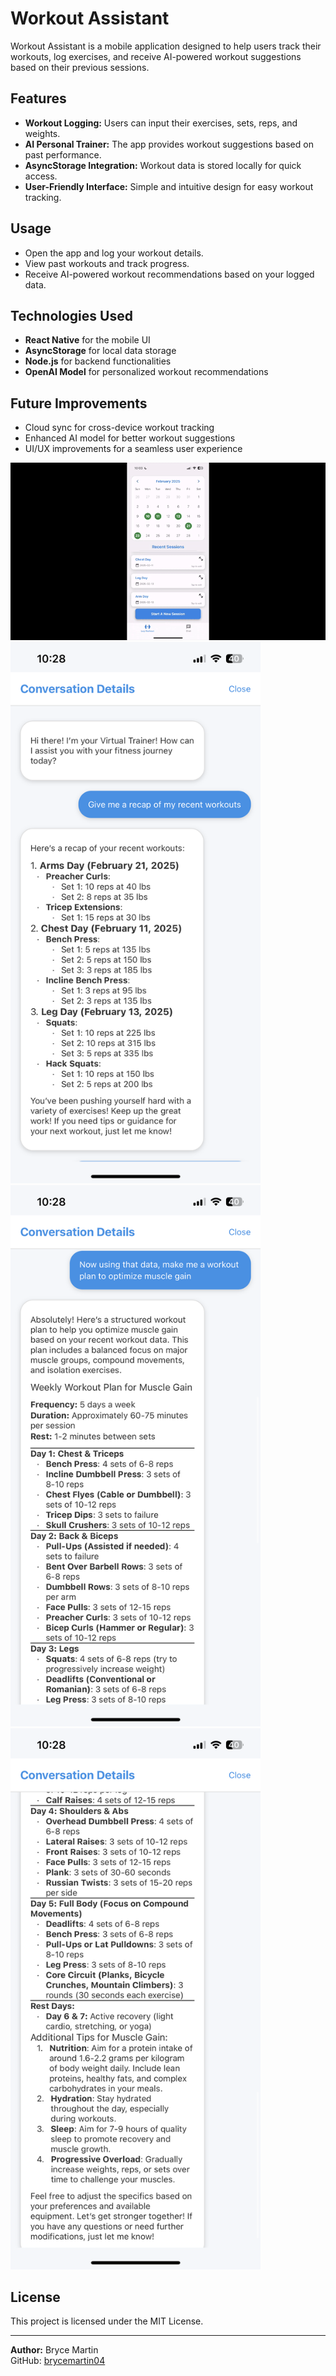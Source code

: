# Workout Assistant

Workout Assistant is a mobile application designed to help users track their workouts, log exercises, and receive AI-powered workout suggestions based on their previous sessions.

## Features
- **Workout Logging:** Users can input their exercises, sets, reps, and weights.
- **AI Personal Trainer:** The app provides workout suggestions based on past performance.
- **AsyncStorage Integration:** Workout data is stored locally for quick access.
- **User-Friendly Interface:** Simple and intuitive design for easy workout tracking.

## Usage
- Open the app and log your workout details.
- View past workouts and track progress.
- Receive AI-powered workout recommendations based on your logged data.

## Technologies Used
- **React Native** for the mobile UI
- **AsyncStorage** for local data storage
- **Node.js** for backend functionalities
- **OpenAI Model** for personalized workout recommendations

## Future Improvements
- Cloud sync for cross-device workout tracking
- Enhanced AI model for better workout suggestions
- UI/UX improvements for a seamless user experience

![Workout Assistant in Action](Workout-Assistant/assets/MyMovie-ezgif.com-crop.gif) 
<img src="Workout-Assistant/assets/IMG_9411.PNG" width="400"> <img src="Workout-Assistant/assets/IMG_9412.PNG" width="400"> <img src="Workout-Assistant/assets/IMG_9413.PNG" width="400">

## License
This project is licensed under the MIT License.

---
**Author:** Bryce Martin  
GitHub: [brycemartin04](https://github.com/brycemartin04)

